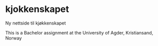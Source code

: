 # kjokkenskapet
Ny nettside til kjøkkenskapet


This is a Bachelor assignment at the University of Agder, Kristiansand, Norway